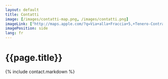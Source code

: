 ```yaml
---
layout: default
title: Contatti
image: [/images/contatti-map.png, /images/contatti.png]
imageLink: ["http://maps.apple.com/?q=Via+alla+Fraccia+5,+Tenero-Contra,+Switzerland", ]
imagePosition: side
lang: fr
---
```


{{page.title}}
==============


{% include contact.markdown %}

